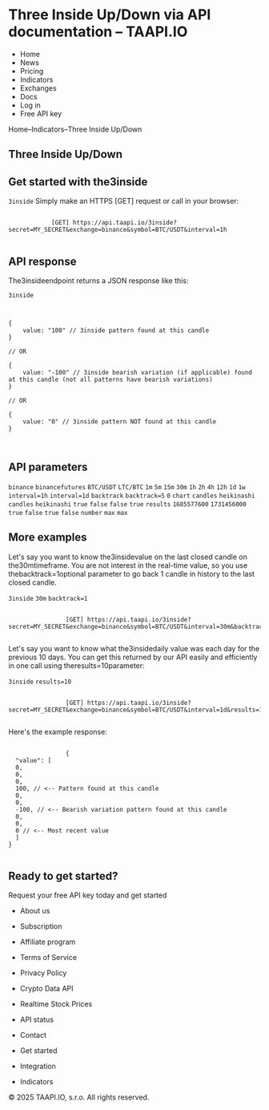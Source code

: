 # Three Inside Up/Down via API documentation – TAAPI.IO

- Home
- News
- Pricing
- Indicators
- Exchanges
- Docs
- Log in
- Free API key

Home–Indicators–Three Inside Up/Down


## Three Inside Up/Down

## Get started with the3inside
`3inside` Simply make an HTTPS [GET] request or call in your browser:


```

			[GET] https://api.taapi.io/3inside?secret=MY_SECRET&exchange=binance&symbol=BTC/USDT&interval=1h
		
```

## API response
The3insideendpoint returns a JSON response like this:

`3inside` 
```

			
{
    value: "100" // 3inside pattern found at this candle
}
				
// OR

{
    value: "-100" // 3inside bearish variation (if applicable) found at this candle (not all patterns have bearish variations)
}
				
// OR
				
{
    value: "0" // 3inside pattern NOT found at this candle
}
			
		
```

## API parameters
`binance` `binancefutures` `BTC/USDT` `LTC/BTC` `1m` `5m` `15m` `30m` `1h` `2h` `4h` `12h` `1d` `1w` `interval=1h` `interval=1d` `backtrack` `backtrack=5` `0` `chart` `candles` `heikinashi` `candles` `heikinashi` `true` `false` `false` `true` `results` `1685577600` `1731456000` `true` `false` `true` `false` `number` `max` `max` 
## More examples
Let's say you want to know the3insidevalue on the last closed candle on the30mtimeframe. You are not interest in the real-time value, so you use thebacktrack=1optional parameter to go back 1 candle in history to the last closed candle.

`3inside` `30m` `backtrack=1` 
```

				[GET] https://api.taapi.io/3inside?secret=MY_SECRET&exchange=binance&symbol=BTC/USDT&interval=30m&backtrack=1
			
```
Let's say you want to know what the3insidedaily value was each day for the previous 10 days. You can get this returned by our API easily and efficiently in one call using theresults=10parameter:

`3inside` `results=10` 
```

				[GET] https://api.taapi.io/3inside?secret=MY_SECRET&exchange=binance&symbol=BTC/USDT&interval=1d&results=10
			
```
Here's the example response:


```

				{
  "value": [
  0,
  0,
  0,
  100, // <-- Pattern found at this candle
  0,
  0,
  -100, // <-- Bearish variation pattern found at this candle
  0,
  0,
  0 // <-- Most recent value 
  ]
}
			
```

## Ready to get started?
Request your free API key today and get started

- About us
- Subscription
- Affiliate program
- Terms of Service
- Privacy Policy
- Crypto Data API
- Realtime Stock Prices
- API status
- Contact

- Get started
- Integration
- Indicators

© 2025 TAAPI.IO, s.r.o. All rights reserved.

